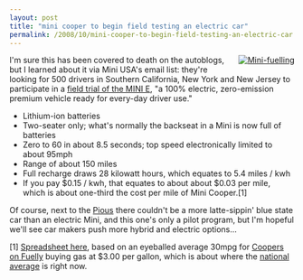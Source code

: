 ```yaml
---
layout: post
title: "mini cooper to begin field testing an electric car"
permalink: /2008/10/mini-cooper-to-begin-field-testing-an-electric-car.html
---
```


<p><a style="float: right;" href="http://sippey.typepad.com/.a/6a00d8341c4f5f53ef010535b443f1970b-pi"><img class="at-xid-6a00d8341c4f5f53ef010535b443f1970b" alt="Mini-fuelling" src="http://sippey.typepad.com/.a/6a00d8341c4f5f53ef010535b443f1970b-120wi" style="margin: 0px 0px 5px 5px;" /></a>
I'm sure this has been covered to death on the autoblogs, but I learned about it via Mini USA's email list:  they're looking for 500 drivers in Southern California, New York and New Jersey to participate in a <a href="http://www.miniusa.com/?eid=177&amp;tid=624&amp;deepLink=/learn/MINIE-m&amp;pid=3270185#/learn/MINIE-m">field trial of the MINI E</a>, "a 100% electric, zero-emission premium vehicle ready for every-day driver use."</p>

<ul>
<li>Lithium-ion batteries</li>
<li>Two-seater only; what's normally the backseat in a Mini is now full of batteries</li>
<li>Zero to 60 in about 8.5 seconds; top speed electronically limited to about 95mph</li>
<li>Range of about 150 miles</li>
<li>Full recharge draws 28 kilowatt hours, which equates to 5.4 miles / kwh</li>
<li>If you pay $0.15 / kwh, that equates to about about $0.03 per mile, which is about one-third the cost per mile of Mini Cooper.[1]</li>
</ul>

<p>Of course, next to the <a href="http://www.fuelly.com/driver/sippey/prius">Pious</a> there couldn't be a more latte-sippin' blue state car than an electric Mini, and this one's only a pilot program, but I'm hopeful we'll see car makers push more hybrid and electric options...</p>

<p>[1] <a href="http://spreadsheets.google.com/pub?key=pn6BB13Um2z8YC5ea-k6MBA">Spreadsheet here</a>, based on an eyeballed average 30mpg for <a href="http://www.fuelly.com/car/mini/cooper/nozero">Coopers on Fuelly</a> buying gas at $3.00 per gallon, which is about where the <a href="http://www.eia.doe.gov/oil_gas/petroleum/data_publications/wrgp/mogas_home_page.html">national average</a> is right now.</p>



